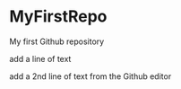 # MyFirstRepo
My first Github repository

add a line of text

add a 2nd line of text from the Github editor

